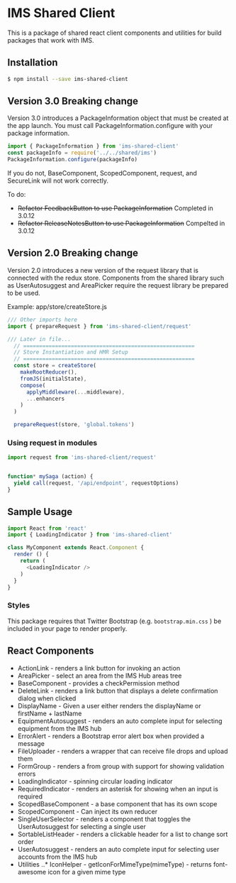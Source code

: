# IMS Shared Client
This is a package of shared react client components and utilities for build packages that work with IMS.

## Installation
```bash
$ npm install --save ims-shared-client
```

## Version 3.0 Breaking change
Version 3.0 introduces a PackageInformation object that must be created at the app launch. You must call PackageInformation.configure with your package information.

```js
import { PackageInformation } from 'ims-shared-client'
const packageInfo = require('../../shared/ims')
PackageInformation.configure(packageInfo)
```

If you do not, BaseComponent, ScopedComponent, request, and SecureLink will not work correctly.

To do:
- ~~Refactor FeedbackButton to use PackageInformation~~ Completed in 3.0.12
- ~~Refactor ReleaseNotesButton to use PackageInformation~~ Compelted in 3.0.12

## Version 2.0 Breaking change
Version 2.0 introduces a new version of the request library that is connected with the redux store. Components from the shared library such as UserAutosuggest and AreaPicker require the request library be prepared to be used.

Example: app/store/createStore.js

```js
/// Other imports here
import { prepareRequest } from 'ims-shared-client/request'

/// Later in file...
  // ======================================================
  // Store Instantiation and HMR Setup
  // ======================================================
  const store = createStore(
    makeRootReducer(),
    fromJS(initialState),
    compose(
      applyMiddleware(...middleware),
      ...enhancers
    )
  )

  prepareRequest(store, 'global.tokens')
```

### Using request in modules

```js
import request from 'ims-shared-client/request'


function* mySaga (action) {
  yield call(request, '/api/endpoint', requestOptions)
}
```

## Sample Usage
```js
import React from 'react'
import { LoadingIndicator } from 'ims-shared-client'

class MyComponent extends React.Component {
  render () {
    return (
      <LoadingIndicator />
    )
  }
}
```

### Styles
This package requires that Twitter Bootstrap (e.g. ```bootstrap.min.css``` ) be included in your page to render properly.

## React Components
* ActionLink - renders a link button for invoking an action
* AreaPicker - select an area from the IMS Hub areas tree
* BaseComponent - provides a checkPermission method
* DeleteLink - renders a link button that displays a delete confirmation dialog when clicked
* DisplayName - Given a user either renders the displayName or firstName + lastName
* EquipmentAutosuggest - renders an auto complete input for selecting equipment from the IMS hub
* ErrorAlert - renders a Bootstrap error alert box when provided a message
* FileUploader - renders a wrapper that can receive file drops and upload them
* FormGroup - renders a from group with support for showing validation errors
* LoadingIndicator - spinning circular loading indicator
* RequiredIndicator - renders an asterisk for showing when an input is required
* ScopedBaseComponent - a base component that has its own scope
* ScopedComponent - Can inject its own reducer
* SingleUserSelector - renders a component that toggles the UserAutosuggest for selecting a single user
* SortableListHeader - renders a clickable header for a list to change sort order
* UserAutosuggest - renders an auto complete input for selecting user accounts from the IMS hub
* Utilities 
..* IconHelper - getIconForMimeType(mimeType) - returns font-awesome icon for a given mime type

